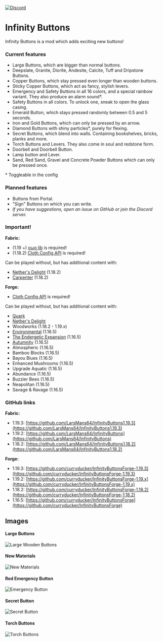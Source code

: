 [![Discord](https://i.imgur.com/JiW4MLF.png)](https://discord.gg/PJCXjSJnu2)

# Infinity Buttons

Infinity Buttons is a mod which adds exciting new buttons!

### Current features

- Large Buttons, which are bigger than normal buttons.
- Deepslate, Granite, Diorite, Andesite, Calcite, Tuff and Dripstone Buttons.
- Copper Buttons, which stay pressed even longer than wooden buttons.
- Sticky Copper Buttons, which act as fancy, stylish levers.
- Emergency and Safety Buttons in all 16 colors, and a special rainbow variant. They also produce an alarm sound*.
- Safety Buttons in all colors. To unlock one, sneak to open the glass casing.
- Emerald Button, which stays pressed randomly between 0.5 and 5 seconds.
- Iron and Gold Buttons, which can only be pressed by an arrow.
- Diamond Buttons with shiny particles*, purely for flexing.
- Secret Buttons, which blend into walls. Containing bookshelves, bricks, planks and more.
- Torch Buttons and Levers. They also come in soul and redstone form.
- Doorbell and Doorbell Button.
- Lamp button and Lever.
- Sand, Red Sand, Gravel and Concrete Powder Buttons which can only be pressed once.

\* Toggleable in the config

### Planned features

- Buttons from Portal.
- "Sign" Buttons on which you can write.
- *If you have suggestions, open an issue on GitHub or join the Discord server.*

### Important!

**Fabric:**  
- (1.19 +) [oωo lib](https://modrinth.com/mod/owo-lib) is required!
- (1.18.2) [Cloth Config API](https://www.curseforge.com/minecraft/mc-mods/cloth-config) is required!

Can be played without, but has additional content with:
- [Nether's Delight](https://www.curseforge.com/minecraft/mc-mods/nethers-delight-fabric) (1.18.2)
- [Carpenter](https://www.curseforge.com/minecraft/mc-mods/carpenter) (1.18.2)

**Forge:**  
- [Cloth Config API](https://www.curseforge.com/minecraft/mc-mods/cloth-config) is required! 

Can be played without, but has additional content with:
- [Quark](https://quarkmod.net/)
- [Nether's Delight](https://www.curseforge.com/minecraft/mc-mods/nethers-delight)
- Woodworks (1.18.2 - 1.19.x)
- [Environmental](https://www.curseforge.com/minecraft/mc-mods/environmental) (1.16.5)
- [The Endergetic Expansion](https://www.curseforge.com/minecraft/mc-mods/endergetic) (1.16.5)
- [Autumnity](https://www.curseforge.com/minecraft/mc-mods/autumnity) (1.16.5)
- Atmospheric (1.16.5)
- Bamboo Blocks (1.16.5)
- Bayou Blues (1.16.5)
- Enhanced Mushrooms (1.16.5)
- Upgrade Aquatic (1.16.5)
- Abundance (1.16.5)
- Buzzier Bees (1.16.5)
- Neapolitan (1.16.5)
- Savage & Ravage (1.16.5)

### GitHub links

**Fabric:** 
- 1.19.3: [https://github.com/LarsMans64/InfinityButtons1.19.3](https://github.com/LarsMans64/InfinityButtons1.19.3)
- 1.19.2: [https://github.com/LarsMans64/InfinityButtons](https://github.com/LarsMans64/InfinityButtons)
- 1.18.2: [https://github.com/LarsMans64/InfinityButtons1.18.2](https://github.com/LarsMans64/InfinityButtons1.18.2)

**Forge:**
- 1.19.3: [https://github.com/curryducker/InfinityButtonsForge-1.19.3](https://github.com/curryducker/InfinityButtonsForge-1.19.3)
- 1.19.2: [https://github.com/curryducker/InfinityButtonsForge-1.19.x](https://github.com/curryducker/InfinityButtonsForge-1.19.x)
- 1.18.2: [https://github.com/curryducker/InfinityButtonsForge-1.18.2](https://github.com/curryducker/InfinityButtonsForge-1.18.2)  
- 1.16.5: [https://github.com/curryducker/InfinityButtonsForge](https://github.com/curryducker/InfinityButtonsForge)  

## Images

#### Large Buttons
![Large Wooden Buttons](https://i.imgur.com/FinIH9G.png)

#### New Materials
![New Materials](https://i.imgur.com/9xk88AM.png)

#### Red Emergency Button
![Emergency Button](https://i.imgur.com/jkStdkN.png)

#### Secret Button
![Secret Button](https://i.imgur.com/AsBxaGF.png)

#### Torch Buttons
![Torch Buttons](https://i.imgur.com/eMpZxGw.png)

